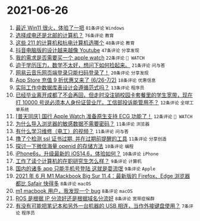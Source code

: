 # 2021-06-26

1. [最近 Win11 很火，体验了一把](https://www.v2ex.com/t/785901) `81条评论` `Windows`
1. [选择成电还是北邮的计算机？](https://www.v2ex.com/t/785907) `76条评论` `教育`
1. [这些 211 的计算机和杭电计算机选哪个](https://www.v2ex.com/t/785919) `48条评论` `教育`
1. [抖音电脑版的设计越来越像 Youtube](https://www.v2ex.com/t/785875) `47条评论` `分享发现`
1. [我的需求是否需要买一个 apple watch](https://www.v2ex.com/t/785929) `22条评论` ` WATCH`
1. [迫于学历压力，数学不太好，想问下如何捡起来。](https://www.v2ex.com/t/785874) `21条评论` `问与答`
1. [网易云音乐网页端登录只能扫码登录了！](https://www.v2ex.com/t/785880) `20条评论` `分享发现`
1. [App Store 充值 9 折优惠又来了 (6/26-7/2)](https://www.v2ex.com/t/785955) `18条评论` `优惠信息`
1. [实际工作中数据库表设计会遵循范式吗？](https://www.v2ex.com/t/785947) `13条评论` `程序员`
1. [已经毕业离开成都了不会再回，但走时没注销校园卡套餐里的学生宽带，现在打 10000 号说必须本人身份证营业厅。工信部投诉能管用不？](https://www.v2ex.com/t/785968) `12条评论` `全球工单系统`
1. [[普天同庆] 国行 Apple Watch 准备原生支持 ECG 功能了！](https://www.v2ex.com/t/785931) `12条评论` ` WATCH`
1. [为什么导入浏览器的敏感数据不需要密码？](https://www.v2ex.com/t/785944) `11条评论` `浏览器`
1. [有什么学习维修（电工）的视频？](https://www.v2ex.com/t/785921) `11条评论` `问与答`
1. [撸了个检测 ssl 证书过期, 并在过期前提醒的工具](https://www.v2ex.com/t/785904) `11条评论` `分享创造`
1. [探讨一下微信海量 openid 的存储方法](https://www.v2ex.com/t/785963) `10条评论` `编程`
1. [iPhone6s，升级最新的 iOS14.6，体验如何？](https://www.v2ex.com/t/785898) `10条评论` `iPhone`
1. [工作了读个计算机的在职研究生怎么样？](https://www.v2ex.com/t/785917) `9条评论` `计算机`
1. [国内的诸多 app 只能手机号登陆 这就是耍流氓](https://www.v2ex.com/t/785946) `9条评论` `Apple`
1. [2021 年 6 月 M1 Mackbook Big Sur 11.4：最新版的 Firefox、Edge 浏览器都比 Safair 快得多](https://www.v2ex.com/t/785915) `8条评论` `macOS`
1. [m1 macbook 用户，我发现一个 bug](https://www.v2ex.com/t/785888) `8条评论` `macOS`
1. [ROS 是根据 IP 分流好还是根据域名分流好](https://www.v2ex.com/t/785878) `8条评论` `宽带症候群`
1. [有没有可能把笔记本和另外一台机器的 USB 相连，当作外接键盘使用？](https://www.v2ex.com/t/785952) `7条评论` `程序员`
